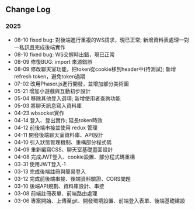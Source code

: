 ## Change Log
### 2025
 - 08-10 fixed bug: 對後端進行重複的WS請求，現已正常; 新增資料表處理一對一私訊且完成後端實作
 - 08-10 fixed bug: WS交握時出錯，現已正常
 - 08-09 修復BUG: import 來源錯誤
 - 08-09 修改聊天室功能，把token從cookie移到header中(待測試); 新增refresh token，避免token過期
 - 07-02 改用Phaser.js進行開發，並增加部分美術圖
 - 05-21 增加小遊戲與互動初步設計
 - 05-04 移除其他登入選項; 新增使用者查詢功能
 - 05-03 將聊天訊息寫入資料庫
 - 04-23 wbsocket實作
 - 04-14 登入、登出實作; 延長token時效
 - 04-12 前後端串接並使用 redux 管理
 - 04-11 開發後端聊天室資料庫、API設計
 - 04-10 引入狀態管理機制、重構部分程式碼
 - 04-09 重新編寫CSS、聊天室基礎畫面設計
 - 04-08 完成JWT登入、cookie設置、部分程式碼重構
 - 03-31 使用JWT登入-1
 - 03-13 完成後端註冊與簡易登入
 - 03-12 完成前後端串接、後端資料驗證、CORS問題
 - 03-10 後端API規劃、資料庫設計、串接
 - 03-08 前端註冊表單、前端路由處理
 - 03-06 專案開始、上傳至git、開發環境設置、前端登入表單、後端基礎建設